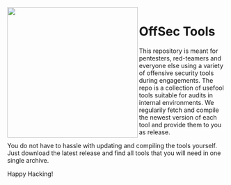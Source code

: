 <img align="left" width="300" src="https://docs.syslifters.com/images/Logo.svg" />

# OffSec Tools
This repository is meant for pentesters, red-teamers and everyone else using a variety of offensive security tools during engagements. 
The repo is a collection of usefool tools suitable for audits in internal environments. 
We regularily fetch and compile the newest version of each tool and provide them to you as release.

You do not have to hassle with updating and compiling the tools yourself. 
Just download the latest release and find all tools that you will need in one single archive. 

Happy Hacking!
